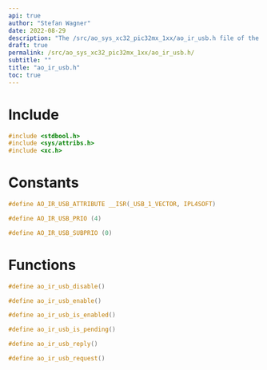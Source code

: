 ```yaml
---
api: true
author: "Stefan Wagner"
date: 2022-08-29
description: "The /src/ao_sys_xc32_pic32mx_1xx/ao_ir_usb.h file of the ao real-time operating system."
draft: true
permalink: /src/ao_sys_xc32_pic32mx_1xx/ao_ir_usb.h/
subtitle: ""
title: "ao_ir_usb.h"
toc: true
---
```


# Include

```c
#include <stdbool.h>
#include <sys/attribs.h>
#include <xc.h>
```

# Constants

```c
#define AO_IR_USB_ATTRIBUTE __ISR(_USB_1_VECTOR, IPL4SOFT)
```

```c
#define AO_IR_USB_PRIO (4)
```

```c
#define AO_IR_USB_SUBPRIO (0)
```

# Functions

```c
#define ao_ir_usb_disable()
```

```c
#define ao_ir_usb_enable()
```

```c
#define ao_ir_usb_is_enabled()
```

```c
#define ao_ir_usb_is_pending()
```

```c
#define ao_ir_usb_reply()
```

```c
#define ao_ir_usb_request()
```

